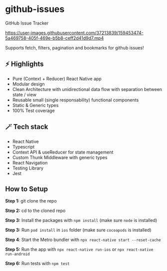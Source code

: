 # github-issues

GitHub Issue Tracker

https://user-images.githubusercontent.com/37213839/159453474-5a469758-405f-469e-b5b8-ceff2d41d9d7.mp4

Supports fetch, filters, pagination and bookmarks for github issues!



## ⚡ Highlights 

- Pure (Context + Reducer) React Native app
- Modular design
- Clean Architecture with unidirectional data flow with separation between state / view
- Reusable small (single responsability) functional components
- Static & Generic types
- 100% Test coverage

## 🪄 Tech stack
- React Native
- Typescript
- Context API & useReducer for state management
- Custom Thunk Middleware with generic types
- React Navigation
- Testing Library
- Jest


## How to Setup

**Step 1:** git clone the repo

**Step 2:** cd to the cloned repo

**Step 3:** Install the packages with `npm install` (make sure `node` is installed) 

**Step 3:** Run `pod install` in `ios` folder (make sure `cocoapods` is installed)

**Step 4**: Start the Metro bundler with `npx react-native start --reset-cache`

**Step 5:** Run the app with `npx react-native run-ios` or `npx react-native run-android`

**Step 6:** Run tests with `npm test`
